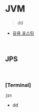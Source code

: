 # JVM
> dd
* [유용 포스팅](https://www.holaxprogramming.com/2017/10/09/java-jvm-performance/)

<br>

## JPS
#### 

<br>

### [Terminal]
```bash
jps
```
* dd
